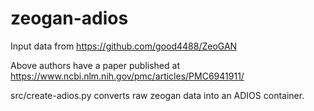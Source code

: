 # zeogan-adios

Input data from https://github.com/good4488/ZeoGAN

Above authors have a paper published at https://www.ncbi.nlm.nih.gov/pmc/articles/PMC6941911/

src/create-adios.py converts raw zeogan data into an ADIOS container.

